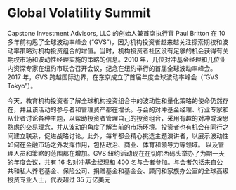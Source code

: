 # 

# Global Volatility Summit

Capstone Investment Advisors, LLC 的创始人兼首席执行官 Paul Britton 在 10 多年前构思了全球波动率峰会 (“GVS”)，因为机构投资者越来越关注探索期权和波动率策略对机构投资组合的增值。当时，机构投资者社区没有足够的机会获得有关期权市场和波动性经理实施的策略的信息。2010 年，几位对冲基金经理和几位业内资深专家在纽约市联合召开会议，纪念在纽约举行的首届全球波动率峰会。2017 年，GVS 跨越国际边界，在东京成立了首届年度全球波动率峰会（“GVS Tokyo”）。

今天，教育机构投资者了解全球机构投资组合中的波动性和量化策略的使命仍然存在，并且该活动的参与者和管理资产都在增长。与会的对冲基金经理、行业专家和从业者讨论各种主题，以帮助投资者管理自己的投资组合，采用有趣的对冲或深思熟虑的交易理念，并从波动的角度了解当前的市场环境。投资者也有机会在同行之间建立联系，促进战略讨论。此外，每年都会精心挑选主题演讲者，以展示波动性如何在金融市场之外发挥作用，包括政治、商业、体育和领导力等领域。
以及管理人员和策略的范围都在增加。GVS 纽约活动现在在切尔西码头举办了为期一天的年度会议，共有 16 名对冲基金经理和 400 名与会者参加。与会者包括来自公共和私人养老基金、保险公司、捐赠基金和基金会、顾问和家族办公室的全球高级投资专业人士，代表超过 35 万亿美元

